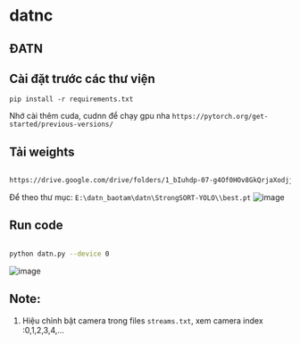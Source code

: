 # datnc
## ĐATN
## Cài đặt trước các thư viện 
`pip install -r requirements.txt`

Nhớ cài thêm cuda, cudnn để chạy gpu nha
`https://pytorch.org/get-started/previous-versions/`

## Tải weights

```bash

https://drive.google.com/drive/folders/1_bIuhdp-07-g4Of0HOv8GkQrjaXodjjj?usp=share_link


```
Để theo thư mục: `E:\datn_baotam\datn\StrongSORT-YOLO\\best.pt`
![image](C:\Users\ACER\Downloads\ac.png)

## Run code

```bash

python datn.py --device 0

```
![image](https://user-images.githubusercontent.com/108459203/218925795-88f08fae-c853-4303-92c0-a79751df1f55.png)

## Note:

1. Hiệu chỉnh bật camera trong files `streams.txt`, xem camera index :0,1,2,3,4,...

